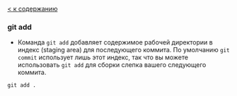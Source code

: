 [< к содержанию](./readme.md)

### git add 
- Команда `git add` добавляет содержимое рабочей директории в индекс (staging area) для последующего коммита. По умолчанию `git commit` использует лишь этот индекс, так что вы можете использовать `git add` для сборки слепка вашего следующего коммита.
```
git add .
```
